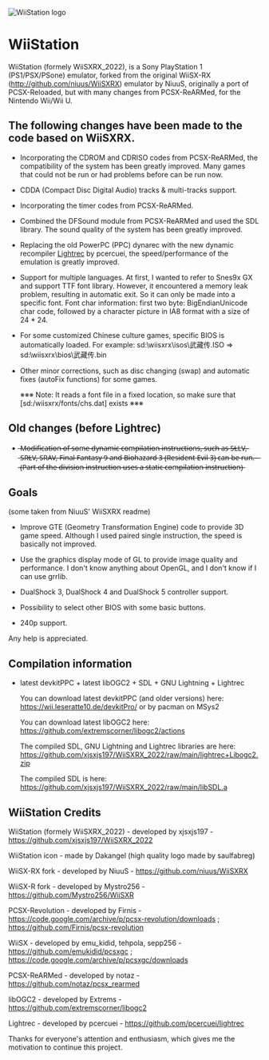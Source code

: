 ![WiiStation logo](https://github.com/xjsxjs197/WiiSXRX_2022/raw/main/logo.png)

# WiiStation

WiiStation (formely WiiSXRX_2022), is a Sony PlayStation 1 (PS1/PSX/PSone) emulator, forked from the original WiiSX-RX (http://github.com/niuus/WiiSXRX) emulator by NiuuS, originally a port of PCSX-Reloaded, but with many changes from PCSX-ReARMed, for the Nintendo Wii/Wii U.

## The following changes have been made to the code based on WiiSXRX.

* Incorporating the CDROM and CDRISO codes from PCSX-ReARMed, the compatibility of the system has been greatly improved.
  Many games that could not be run or had problems before can be run now.

* CDDA (Compact Disc Digital Audio) tracks & multi-tracks support.

* Incorporating the timer codes from PCSX-ReARMed.

* Combined the DFSound module from PCSX-ReARMed and used the SDL library.
  The sound quality of the system has been greatly improved.

* Replacing the old PowerPC (PPC) dynarec with the new dynamic recompiler [Lightrec](https://github.com/pcercuei/lightrec) by pcercuei, the speed/performance of the emulation is greatly improved.

* Support for multiple languages.
  At first, I wanted to refer to Snes9x GX and support TTF font library.
  However, it encountered a memory leak problem, resulting in automatic exit.
  So it can only be made into a specific font.
  Font char information: first two byte: BigEndianUnicode char code, followed by a character picture in IA8 format with a size of 24 * 24.

* For some customized Chinese culture games, specific BIOS is automatically loaded.
  For example:  sd:\wiisxrx\isos\武藏传.ISO => sd:\wiisxrx\bios\武藏传.bin

* Other minor corrections, such as disc changing (swap) and automatic fixes (autoFix functions) for some games.

  ※※※ Note: It reads a font file in a fixed location, so make sure that [sd:/wiisxrx/fonts/chs.dat] exists ※※※

## Old changes (before Lightrec)

* ̶M̶o̶d̶i̶f̶i̶c̶a̶t̶i̶o̶n̶ ̶o̶f̶ ̶s̶o̶m̶e̶ ̶d̶y̶n̶a̶m̶i̶c̶ ̶c̶o̶m̶p̶i̶l̶a̶t̶i̶o̶n̶ ̶i̶n̶s̶t̶r̶u̶c̶t̶i̶o̶n̶s̶,̶ ̶s̶u̶c̶h̶ ̶a̶s̶ ̶S̶L̶L̶V̶,̶ ̶S̶R̶L̶V̶,̶ ̶S̶R̶A̶V̶,̶ ̶F̶i̶n̶a̶l̶ ̶F̶a̶n̶t̶a̶s̶y̶ ̶9̶ ̶a̶n̶d̶ ̶B̶i̶o̶h̶a̶z̶a̶r̶d̶ ̶3̶ ̶(̶R̶e̶s̶i̶d̶e̶n̶t̶ ̶E̶v̶i̶l̶ ̶3̶)̶ ̶c̶a̶n̶ ̶b̶e̶ ̶r̶u̶n̶.̶
̶ ̶ ̶(̶P̶a̶r̶t̶ ̶o̶f̶ ̶t̶h̶e̶ ̶d̶i̶v̶i̶s̶i̶o̶n̶ ̶i̶n̶s̶t̶r̶u̶c̶t̶i̶o̶n̶ ̶u̶s̶e̶s̶ ̶a̶ ̶s̶t̶a̶t̶i̶c̶ ̶c̶o̶m̶p̶i̶l̶a̶t̶i̶o̶n̶ ̶i̶n̶s̶t̶r̶u̶c̶t̶i̶o̶n̶)̶

## Goals

(some taken from NiuuS' WiiSXRX readme)

* Improve GTE (Geometry Transformation Engine) code to provide 3D game speed.
  Although I used paired single instruction, the speed is basically not improved.

* Use the graphics display mode of GL to provide image quality and performance.
  I don't know anything about OpenGL, and I don't know if I can use grrlib.

* DualShock 3, DualShock 4 and DualShock 5 controller support.

* Possibility to select other BIOS with some basic buttons.

* 240p support.

Any help is appreciated.

## Compilation information

* latest devkitPPC + latest libOGC2 + SDL + GNU Lightning + Lightrec

  You can download latest devkitPPC (and older versions) here: https://wii.leseratte10.de/devkitPro/ or by pacman on MSys2
  
  You can download latest libOGC2 here: https://github.com/extremscorner/libogc2/actions

  The compiled SDL, GNU Lightning and Lightrec libraries are here: https://github.com/xjsxjs197/WiiSXRX_2022/raw/main/lightrec+Libogc2.zip

  The compiled SDL is here: https://github.com/xjsxjs197/WiiSXRX_2022/raw/main/libSDL.a

## WiiStation Credits

WiiStation (formely WiiSXRX_2022) - developed by xjsxjs197 - https://github.com/xjsxjs197/WiiSXRX_2022

WiiStation icon - made by Dakangel (high quality logo made by saulfabreg)

WiiSX-RX fork - developed by NiuuS - https://github.com/niuus/WiiSXRX

WiiSX-R fork - developed by Mystro256 - https://github.com/Mystro256/WiiSXR

PCSX-Revolution - developed by Firnis - https://code.google.com/archive/p/pcsx-revolution/downloads ; https://github.com/Firnis/pcsx-revolution

WiiSX - developed by emu_kidid, tehpola, sepp256 - https://github.com/emukidid/pcsxgc ; https://code.google.com/archive/p/pcsxgc/downloads

PCSX-ReARMed - developed by notaz - https://github.com/notaz/pcsx_rearmed

libOGC2 - developed by Extrems - https://github.com/extremscorner/libogc2

Lightrec - developed by pcercuei - https://github.com/pcercuei/lightrec

Thanks for everyone's attention and enthusiasm, which gives me the motivation to continue this project.
